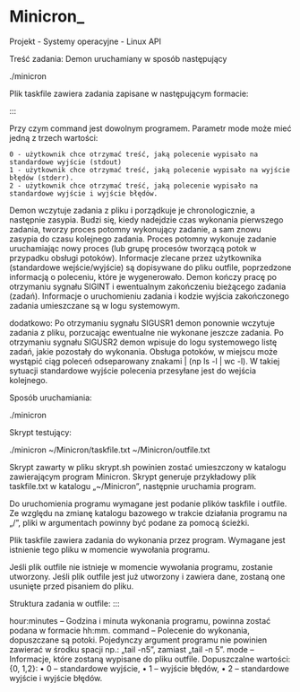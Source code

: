 # Minicron_
Projekt - Systemy operacyjne - Linux API

Treść zadania:
Demon uruchamiany w sposób następujący

./minicron <taskfile> <outfile>

Plik taskfile zawiera zadania zapisane w następującym formacie:

<hour>:<minutes>:<command>:<mode>

Przy czym command jest dowolnym programem.
Parametr mode może mieć jedną z trzech wartości:

    0 - użytkownik chce otrzymać treść, jaką polecenie wypisało na standardowe wyjście (stdout)
    1 - użytkownik chce otrzymać treść, jaką polecenie wypisało na wyjście błędów (stderr).
    2 - użytkownik chce otrzymać treść, jaką polecenie wypisało na standardowe wyjście i wyjście błędów.

Demon wczytuje zadania z pliku i porządkuje je chronologicznie, a następnie zasypia. Budzi się, kiedy nadejdzie czas wykonania pierwszego zadania, tworzy proces potomny wykonujący zadanie, a sam znowu zasypia do czasu kolejnego zadania. Proces potomny wykonuje zadanie uruchamiając nowy proces (lub grupę procesów tworzącą potok w przypadku obsługi potoków). Informacje zlecane przez użytkownika (standardowe wejście/wyjście) są dopisywane do pliku outfile, poprzedzone informacją o poleceniu, które je wygenerowało. Demon kończy pracę po otrzymaniu sygnału SIGINT i ewentualnym zakończeniu bieżącego zadania (zadań). Informacje o uruchomieniu zadania i kodzie wyjścia zakończonego zadania umieszczane są w logu systemowym.

dodatkowo:
    Po otrzymaniu sygnału SIGUSR1 demon ponownie wczytuje zadania z pliku, porzucając ewentualne nie wykonane jeszcze zadania. Po otrzymaniu sygnału SIGUSR2 demon wpisuje do logu systemowego listę zadań, jakie pozostały do wykonania.
    Obsługa potoków, w miejscu  może wystąpić ciąg poleceń odseparowany znakami | (np ls -l | wc -l). W takiej sytuacji standardowe wyjście polecenia przesyłane jest do wejścia kolejnego.

Sposób uruchamiania:

  ./minicron <taskfile> <outfile>

Skrypt testujący:
  
  ./minicron ~/Minicron/taskfile.txt ~/Minicron/outfile.txt

Skrypt zawarty w pliku skrypt.sh powinien zostać umieszczony w katalogu zawierającym program Minicron. Skrypt generuje przykładowy plik taskfile.txt w katalogu „~/Minicron”, następnie uruchamia program.
  
Do uruchomienia programu wymagane jest podanie plików taskfile i outfile. Ze względu na zmianę katalogu bazowego w trakcie działania programu na „/”, pliki w argumentach powinny być podane za pomocą ścieżki. 

Plik taskfile zawiera zadania do wykonania przez program. Wymagane jest istnienie tego pliku w momencie wywołania programu.

Jeśli plik outfile nie istnieje w momencie wywołania programu, zostanie utworzony. Jeśli plik outfile jest już utworzony i zawiera dane, zostaną one usunięte przed pisaniem do pliku.

Struktura zadania w outfile:
  <hour>:<minutes>:<command>:<mode>

  hour:minutes – Godzina i minuta wykonania programu, powinna zostać podana w formacie hh:mm.
  command – Polecenie do wykonania, dopuszczane są potoki. Pojedynczy argument programu nie powinien zawierać w środku spacji np.: „tail -n5”, zamiast „tail -n 5”.
  mode – Informacje, które zostaną wypisane do pliku outfile. Dopuszczalne wartości: {0, 1,2}:
    • 0 – standardowe wyjście,
    • 1 – wyjście błędów,
    • 2 – standardowe wyjście i wyjście błędów.

